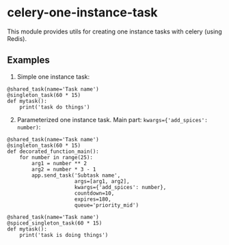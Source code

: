 # celery-one-instance-task
This module provides utils for creating one instance tasks with celery (using Redis).

## Examples
1. Simple one instance task:
```
@shared_task(name='Task name')
@singleton_task(60 * 15)
def mytask():
    print('task do things')
```

2. Parameterized one instance task. Main part: `kwargs={'add_spices': number)`:
```
@shared_task(name='Task name')
@singleton_task(60 * 15)
def decorated_function_main():
    for number in range(25):
        arg1 = number ** 2
        arg2 = number * 3 - 1
        app.send_task('Subtask name',
                      args=[arg1, arg2],
                      kwargs={'add_spices': number},
                      countdown=10,
                      expires=180,
                      queue='priority_mid')
                      
@shared_task(name='Task name')
@spiced_singleton_task(60 * 15)
def mytask():
    print('task is doing things')
```
